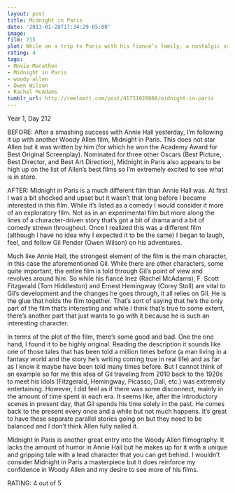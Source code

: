 ```yaml
---
layout: post
title: Midnight in Paris
date: '2013-01-28T17:34:29-05:00'
image: 
film: 215
plot: While on a trip to Paris with his fiancé’s family, a nostalgic screenwriter finds himself mysteriously going back to the 1920s every day at midnight.
rating: 4
tags:
- Movie Marathon
- Midnight in Paris
- woody allen
- Owen Wilson
- Rachel McAdams
tumblr_url: http://reelmatt.com/post/41731928808/midnight-in-paris
---
```


Year 1, Day 212

BEFORE: After a smashing success with Annie Hall yesterday, I’m following it up with another Woody Allen film, Midnight in Paris. This does not star Allen but it was written by him (for which he won the Academy Award for Best Original Screenplay). Nominated for three other Oscars (Best Picture, Best Director, and Best Art Direction), Midnight in Paris also appears to be high up on the list of Allen’s best films so I’m extremely excited to see what is in store.

AFTER: Midnight in Paris is a much different film than Annie Hall was. At first I was a bit shocked and upset but it wasn’t that long before I became interested in this film. While it’s listed as a comedy I would consider it more of an exploratory film. Not as in an experimental film but more along the lines of a character-driven story that’s got a bit of drama and a bit of comedy strewn throughout. Once I realized this was a different film (although I have no idea why I expected it to be the same) I began to laugh, feel, and follow Gil Pender (Owen Wilson) on his adventures.

Much like Annie Hall, the strongest element of the film is the main character, in this case the aforementioned Gil. While there are other characters, some quite important, the entire film is told through Gil’s point of view and revolves around him. So while his fiancé Inez (Rachel McAdams), F. Scott Fitzgerald (Tom Hiddleston) and Ernest Hemingway (Corey Stoll) are vital to Gil’s development and the changes he goes through, it all relies on Gil. He is the glue that holds the film together. That’s sort of saying that he’s the only part of the film that’s interesting and while I think that’s true to some extent, there’s another part that just wants to go with it because he is such an interesting character.

In terms of the plot of the film, there’s some good and bad. One the one hand, I found it to be highly original. Reading the description it sounds like one of those tales that has been told a million times before (a man living in a fantasy world and the story he’s writing coming true in real life) and as far as I know it maybe have been told many times before. But I cannot think of an example so for me this idea of Gil traveling from 2010 back to the 1920s to meet his idols (Fitzgerald, Hemingway, Picasso, Dali, etc.) was extremely entertaining. However, I did feel as if there was some disconnect, mainly in the amount of time spent in each era. It seems like, after the introductory scenes in present day, that Gil spends his time solely in the past. He comes back to the present every once and a while but not much happens. It’s great to have these separate parallel stories going on but they need to be balanced and I don’t think Allen fully nailed it.

Midnight in Paris is another great entry into the Woody Allen filmography. It lacks the amount of humor in Annie Hall but he makes up for it with a unique and gripping tale with a lead character that you can get behind. I wouldn’t consider Midnight in Paris a masterpiece but it does reinforce my confidence in Woody Allen and my desire to see more of his films.

RATING: 4 out of 5
